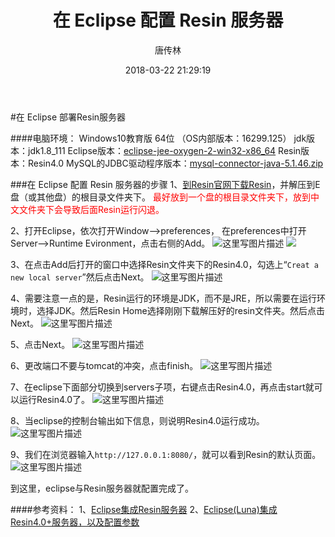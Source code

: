 ﻿---
layout:     post
title:      "在 Eclipse 配置 Resin 服务器"
date:       2018-03-22 21:29:19
author:     "唐传林"
header-img: "img/post-bg-miui6.jpg"
tags:
    - Eclipse
    - Resin
---





#在 Eclipse 部署Resin服务器

####电脑环境：
Windows10教育版 64位 （OS内部版本：16299.125） 
jdk版本：jdk1.8_111
Eclipse版本：[eclipse-jee-oxygen-2-win32-x86_64](https://www.eclipse.org/downloads/download.php?file=/oomph/epp/oxygen/R2/eclipse-inst-win64.exe)
Resin版本：Resin4.0
MySQL的JDBC驱动程序版本：[mysql-connector-java-5.1.46.zip](https://cdn.mysql.com//Downloads/Connector-J/mysql-connector-java-5.1.46.zip)


###在 Eclipse 配置 Resin 服务器的步骤
1、[到Resin官网下载Resin](http://caucho.com/download/resin-pro-4.0.55.zip)，并解压到E盘（或其他盘）的根目录文件夹下。<font color=#ff0000> 最好放到一个盘的根目录文件夹下，放到中文文件夹下会导致后面Resin运行闪退。 </font>

2、打开Eclipse，依次打开Window——>preferences， 
在preferences中打开Server——>Runtime Evironment，点击右侧的Add。 
![这里写图片描述](https://img-blog.csdn.net/20180320212602243?watermark/2/text/Ly9ibG9nLmNzZG4ubmV0L1RhbmdfQ2h1YW5saW4=/font/5a6L5L2T/fontsize/400/fill/I0JBQkFCMA==/dissolve/70)
![](https://img-blog.csdn.net/20180320212803395?watermark/2/text/Ly9ibG9nLmNzZG4ubmV0L1RhbmdfQ2h1YW5saW4=/font/5a6L5L2T/fontsize/400/fill/I0JBQkFCMA==/dissolve/70)

3、在点击Add后打开的窗口中选择Resin文件夹下的Resin4.0，勾选上“`Creat a new local server`”然后点击Next。 
![这里写图片描述](https://img-blog.csdn.net/20180322205118403?watermark/2/text/aHR0cHM6Ly9ibG9nLmNzZG4ubmV0L1RhbmdfQ2h1YW5saW4=/font/5a6L5L2T/fontsize/400/fill/I0JBQkFCMA==/dissolve/70)

4、需要注意一点的是，Resin运行的环境是JDK，而不是JRE，所以需要在运行环境时，选择JDK。然后Resin Home选择刚刚下载解压好的resin文件夹。然后点击Next。
![这里写图片描述](https://img-blog.csdn.net/20180322212057923?watermark/2/text/aHR0cHM6Ly9ibG9nLmNzZG4ubmV0L1RhbmdfQ2h1YW5saW4=/font/5a6L5L2T/fontsize/400/fill/I0JBQkFCMA==/dissolve/70)

5、点击Next。
![这里写图片描述](https://img-blog.csdn.net/20180322205319943?watermark/2/text/aHR0cHM6Ly9ibG9nLmNzZG4ubmV0L1RhbmdfQ2h1YW5saW4=/font/5a6L5L2T/fontsize/400/fill/I0JBQkFCMA==/dissolve/70)

6、更改端口不要与tomcat的冲突，点击finish。
![这里写图片描述](https://img-blog.csdn.net/20180322212220366?watermark/2/text/aHR0cHM6Ly9ibG9nLmNzZG4ubmV0L1RhbmdfQ2h1YW5saW4=/font/5a6L5L2T/fontsize/400/fill/I0JBQkFCMA==/dissolve/70)

7、在eclipse下面部分切换到servers子项，右键点击Resin4.0，再点击start就可以运行Resin4.0了。
![这里写图片描述](https://img-blog.csdn.net/20180322212421475?watermark/2/text/aHR0cHM6Ly9ibG9nLmNzZG4ubmV0L1RhbmdfQ2h1YW5saW4=/font/5a6L5L2T/fontsize/400/fill/I0JBQkFCMA==/dissolve/70)

8、当eclipse的控制台输出如下信息，则说明Resin4.0运行成功。
![这里写图片描述](https://img-blog.csdn.net/2018032221261760?watermark/2/text/aHR0cHM6Ly9ibG9nLmNzZG4ubmV0L1RhbmdfQ2h1YW5saW4=/font/5a6L5L2T/fontsize/400/fill/I0JBQkFCMA==/dissolve/70)

9、我们在浏览器输入`http://127.0.0.1:8080/`，就可以看到Resin的默认页面。
![这里写图片描述](https://img-blog.csdn.net/20180322212737585?watermark/2/text/aHR0cHM6Ly9ibG9nLmNzZG4ubmV0L1RhbmdfQ2h1YW5saW4=/font/5a6L5L2T/fontsize/400/fill/I0JBQkFCMA==/dissolve/70)

到这里，eclipse与Resin服务器就配置完成了。

####参考资料：
1、[Eclipse集成Resin服务器](https://blog.csdn.net/shehun1/article/details/38185037)
2、[Eclipse(Luna)集成Resin4.0+服务器，以及配置参数](https://blog.csdn.net/aixiaoyang168/article/details/50948149)
